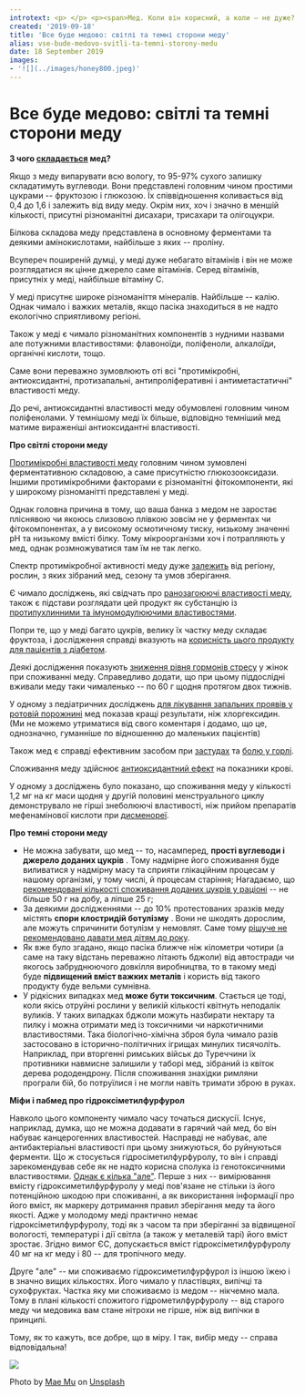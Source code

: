 ```yaml
---
introtext: <p> </p> <p><span>Мед. Коли він корисний, а коли – не дуже? Чим саме він корисний і в яких випадках його дія є справді ефективною? Кому не варто взагалі споживати мед і чому? Чи може мед бути отруйним або токсичним? Забігаючи наперед, скажемо – так, справді може, але зовсім не тоді, коли ми додаємо його у гарячий чай.</span></p>
created: '2019-09-18'
title: 'Все буде медово: світлі та темні сторони меду'
alias: vse-bude-medovo-svitli-ta-temni-storony-medu
date: 18 September 2019
images:
- '![](../images/honey800.jpeg)'
---
```


# Все буде медово: світлі та темні сторони меду

**З чого [складається](https://www.ncbi.nlm.nih.gov/pmc/articles/PMC5424551/) мед?**

Якщо з меду випарувати всю вологу, то 95-97% сухого залишку складатимуть вуглеводи. Вони представлені головним чином простими цукрами -- фруктозою і глюкозою. Їх співвідношення коливається від 0,4 до 1,6 і залежить від виду меду. Окрім них, хоч і значно в меншій кількості, присутні різноманітні дисахари, трисахари та олігоцукри.

Білкова складова меду представлена в основному ферментами та деякими амінокислотами, найбільше з яких -- проліну.

Всупереч поширеній думці, у меді дуже небагато вітамінів і він не може розглядатися як цінне джерело саме вітамінів. Серед вітамінів, присутніх у меді, найбільше вітаміну С.

У меді присутнє широке різноманіття мінералів. Найбільше -- калію. Однак чимало і важких металів, якщо пасіка знаходиться в не надто екологічно сприятливому регіоні.

Також у меді є чимало різноманітних компонентів з нудними назвами але потужними властивостями: флавоноїди, поліфеноли, алкалоїди, органічні кислоти, тощо.

Саме вони переважно зумовлюють оті всі "протимікробні, антиоксидантні, протизапальні, антипроліферативні і антиметастатичні" властивості меду.

До речі, антиоксидантні властивості меду обумовлені головним чином поліфенолами. У темнішому меді їх більше, відповідно темніший мед матиме вираженіші антиоксидантні властивості.

**Про світлі сторони меду**

[Протимікробні властивості меду](https://www.ncbi.nlm.nih.gov/pmc/articles/PMC5406168/https://www.ncbi.nlm.nih.gov/pmc/articles/PMC5424551/) головним чином зумовлені ферментативною складовою, а саме присутністю глюкозооксидази. Іншими протимікробними факторами є різноманітні фітокомпоненти, які у широкому різноманітті представлені у меді.

Однак головна причина в тому, що ваша банка з медом не заростає пліснявою чи якоюсь слизовою плівкою зовсім не у ферментах чи фітокомпонентах, а у високому осмотичному тиску, низькому значенні рН та низькому вмісті білку. Тому мікроорганізми хоч і потрапляють у мед, однак розмножуватися там їм не так легко.

Спектр протимікробної активності меду дуже [залежить](https://www.ncbi.nlm.nih.gov/pmc/articles/PMC5406168/) від регіону, рослин, з яких зібраний мед, сезону та умов зберігання.

Є чимало досліджень, які свідчать про [ранозагоюючі властивості меду](https://www.ncbi.nlm.nih.gov/pubmed/18955301), також є підстави розглядати цей продукт як субстанцію із [протипухлинними та імуномодулюючими властивостями](https://www.ncbi.nlm.nih.gov/pmc/articles/PMC5424551/).

Попри те, що у меді багато цукрів, велику їх частку меду складає фруктоза, і дослідження справді вказують на [корисність цього продукту для пацієнтів з діабетом](https://www.ncbi.nlm.nih.gov/pmc/articles/PMC5817209/).

Деякі дослідження показують [зниження рівня гормонів стресу](https://www.ncbi.nlm.nih.gov/pubmed/31519480) у жінок при споживанні меду. Справедливо додати, що при цьому піддослідні вживали меду таки чималенько -- по 60 г щодня протягом двох тижнів.

У одному з педіатричних досліджень [для лікування запальних проявів у ротовій порожнині](https://www.ncbi.nlm.nih.gov/pubmed/30745073) мед показав кращі результати, ніж хлоргексидин. (Ми не можемо утриматися від свого коментаря і додамо, що це, однозначно, гуманніше по відношенню до маленьких пацієнтів)

Також мед є справді ефективним засобом при [застудах](https://www.ncbi.nlm.nih.gov/pubmed/31478634) та [болю у горлі](https://www.ncbi.nlm.nih.gov/pubmed/25193590).

Споживання меду здійснює [антиоксидантний ефект](https://www.ncbi.nlm.nih.gov/pubmed/28708420) на показники крові.

У одному з досліджень було показано, що споживання меду у кількості 1,2 мг на кг маси щодня у другій половині менструального циклу демонструвало не гірші знеболюючі властивості, ніж прийом препаратів мефенамінової кислоти при [дисменореї](https://www.ncbi.nlm.nih.gov/pubmed/28623433).

**Про темні сторони меду**

* Не можна забувати, що мед -- то, насамперед, **прості вуглеводи і джерело доданих цукрів** . Тому надмірне його споживання буде виливатися у надмірну масу та сприяти глікаційним процесам у нашому організмі, у тому числі, й процесам старіння; Нагадаємо, що [рекомендовані кількості споживання доданих цукрів у раціоні](https://www.who.int/mediacentre/news/releases/2015/sugar-guideline/en/) -- не більше 50 г на добу, а ліпше 25 г;
* За деякими дослідженнями -- до 10% протестованих зразків меду містять **спори клостридій ботулізму** . Вони не шкодять дорослим, але можуть спричинити ботулізм у немовлят. Саме тому [рішуче не рекомендовано давати мед дітям до року](https://www.ncbi.nlm.nih.gov/pubmed/24214851).
* Як вже було згадано, якщо пасіка ближче ніж кілометри чотири (а саме на таку відстань переважно літають бджоли) від автостради чи якогось забруднюючого довкілля виробництва, то в такому меді буде **підвищений вміст важких металів** і користь від такого продукту буде вельми сумнівна.
* У рідкісних випадках мед **може бути токсичним**. Стається це тоді, коли якісь отруйні рослини у великій кількості квітнуть неподалік вуликів. У таких випадках бджоли можуть назбирати нектару та пилку і можна отримати мед із токсичними чи наркотичними властивостями. Така біологічно-хімічна зброя була чимало разів застосовано в історично-політичних ігрищах минулих тисячоліть. Наприклад, при вторгенні римських військ до Туреччини їх противники навмисне залишили у таборі мед, зібраний із квіток дерева рододендрону. Після споживання знахідки римляни програли бій, бо потруїлися і не могли навіть тримати зброю в руках.

**Міфи і пабмед про гідроксіметилфурфурол**

Навколо цього компоненту чимало часу точаться дискусії. Існує, наприклад, думка, що не можна додавати в гарячий чай мед, бо він набуває канцерогенних властивостей. Насправді не набуває, але антибактеріальні властивості при цьому знижуються, бо руйнуються ферменти. Що ж стосується гідросіметилфурфуролу, то він і справді зарекомендував себе як не надто корисна сполука із генотоксичними властивостями. [Однак є кілька "але"](https://www.ncbi.nlm.nih.gov/pmc/articles/PMC5884753/). Перше з них -- вимірювання вмісту гідроксиметилфурфуролу у меді пов'язане не стільки із його потенційною шкодою при споживанні, а як використання інформації про його вміст, як маркеру дотримання правил зберігання меду та його якості. Адже у молодому меді практично немає гідроксіметилфурфуролу, тоді як з часом та при зберіганні за відвищеної вологості, температурі і дії світла (а також у металевій тарі) його вміст зростає. Згідно вимог ЄС, допускається вміст гідроксіметилфурфуролу 40 мг на кг меду і 80 -- для тропічного меду.

Друге "але" -- ми споживаємо гідроксиметилфурфурол із іншою їжею і в значно вищих кількостях. Його чимало у пластівцях, випічці та сухофруктах. Частка яку ми споживаємо із медом -- нікчемно мала. Тому в плані кількості спожитого гідрометилфурфуролу -- від старого меду чи медовика вам стане нітрохи не гірше, ніж від випічки в принципі.

Тому, як то кажуть, все добре, що в міру. І так, вибір меду -- справа відповідальна!

![](../images/honey800.jpeg)

Photo by [Mae Mu](https://unsplash.com/@picoftasty?utm_source=unsplash&utm_medium=referral&utm_content=creditCopyText) on [Unsplash](https://unsplash.com/s/photos/honey?utm_source=unsplash&utm_medium=referral&utm_content=creditCopyText)

